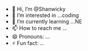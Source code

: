 - 👋 Hi, I’m @Shanwicky
- 👀 I’m interested in ...coding
- 🌱 I’m currently learning ...NE
- 📫 How to reach me ...
- 😄 Pronouns: ...
- ⚡ Fun fact: ...

<!---
Shanwicky/Shanwicky is a ✨ special ✨ repository because its `README.md` (this file) appears on your GitHub profile.
You can click the Preview link to take a look at your changes.
--->
